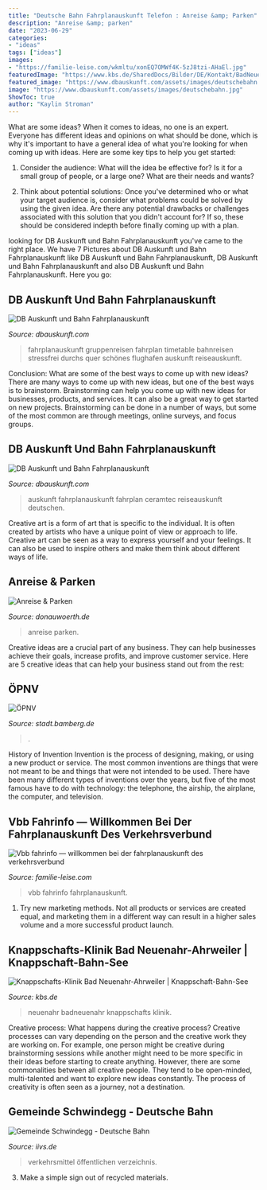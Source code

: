 ```yaml
---
title: "Deutsche Bahn Fahrplanauskunft Telefon : Anreise &amp; Parken"
description: "Anreise &amp; parken"
date: "2023-06-29"
categories:
- "ideas"
tags: ["ideas"]
images:
- "https://familie-leise.com/wkmltu/xonEQ7OMWf4K-5zJ8tzi-AHaEl.jpg"
featuredImage: "https://www.kbs.de/SharedDocs/Bilder/DE/Kontakt/BadNeuenahr/lageplan_badneuenahr.png;jsessionid=4B8E72C90E45F460BBF469DCD10FAF79?__blob=normal&amp;v=2"
featured_image: "https://www.dbauskunft.com/assets/images/deutschebahn.jpg"
image: "https://www.dbauskunft.com/assets/images/deutschebahn.jpg"
ShowToc: true
author: "Kaylin Stroman"
---
```



What are some ideas?
When it comes to ideas, no one is an expert. Everyone has different ideas and opinions on what should be done, which is why it's important to have a general idea of what you're looking for when coming up with ideas. Here are some key tips to help you get started:
1. Consider the audience: What will the idea be effective for? Is it for a small group of people, or a large one? What are their needs and wants?

2. Think about potential solutions: Once you've determined who or what your target audience is, consider what problems could be solved by using the given idea. Are there any potential drawbacks or challenges associated with this solution that you didn't account for? If so, these should be considered indepth before finally coming up with a plan.


	

		
looking for DB Auskunft und Bahn Fahrplanauskunft you've came to the right place. We have 7 Pictures about DB Auskunft und Bahn Fahrplanauskunft like DB Auskunft und Bahn Fahrplanauskunft, DB Auskunft und Bahn Fahrplanauskunft and also DB Auskunft und Bahn Fahrplanauskunft. Here you go:
		
    
## DB Auskunft Und Bahn Fahrplanauskunft

<img loading=lazy src="https://www.dbauskunft.com/assets/images/reiseinformation.jpg" onerror="this.onerror=null;this.src='https://tse1.mm.bing.net/th?id=OIP.yUawegZkFijN04yZ0nhQ_wHaEK&amp;pid=15.1';" alt="DB Auskunft und Bahn Fahrplanauskunft">

_Source: dbauskunft.com_

>fahrplanauskunft gruppenreisen fahrplan timetable bahnreisen stressfrei durchs quer schönes flughafen auskunft reiseauskunft. 

	

Conclusion: What are some of the best ways to come up with new ideas?
There are many ways to come up with new ideas, but one of the best ways is to brainstorm. Brainstorming can help you come up with new ideas for businesses, products, and services. It can also be a great way to get started on new projects. Brainstorming can be done in a number of ways, but some of the most common are through meetings, online surveys, and focus groups.

    
## DB Auskunft Und Bahn Fahrplanauskunft

<img loading=lazy src="https://www.dbauskunft.com/assets/images/deutschebahn.jpg" onerror="this.onerror=null;this.src='https://tse1.mm.bing.net/th?id=OIP.mcjQV2PI0ssy850OP_gIcAHaEK&amp;pid=15.1';" alt="DB Auskunft und Bahn Fahrplanauskunft">

_Source: dbauskunft.com_

>auskunft fahrplanauskunft fahrplan ceramtec reiseauskunft deutschen. 

	

Creative art is a form of art that is specific to the individual. It is often created by artists who have a unique point of view or approach to life. Creative art can be seen as a way to express yourself and your feelings. It can also be used to inspire others and make them think about different ways of life.

    
## Anreise &amp; Parken

<img loading=lazy src="https://www.donauwoerth.de/fileadmin/_processed_/d/4/csm_Verkehrsspinne_2018_9445112cfa.png" onerror="this.onerror=null;this.src='https://tse4.mm.bing.net/th?id=OIP.51MjslIaz2bCjDnn-79PUgHaDn&amp;pid=15.1';" alt="Anreise &amp; Parken">

_Source: donauwoerth.de_

>anreise parken. 

	

Creative ideas are a crucial part of any business. They can help businesses achieve their goals, increase profits, and improve customer service. Here are 5 creative ideas that can help your business stand out from the rest:

    
## ÖPNV

<img loading=lazy src="http://www.stadt.bamberg.de/media/custom/2730_326_1_g.JPG" onerror="this.onerror=null;this.src='https://tse2.mm.bing.net/th?id=OIP.mZnpLwDJQ9OHmzWJsfuPuQHaE8&amp;pid=15.1';" alt="ÖPNV">

_Source: stadt.bamberg.de_

>. 

	

History of Invention
Invention is the process of designing, making, or using a new product or service. The most common inventions are things that were not meant to be and things that were not intended to be used. There have been many different types of inventions over the years, but five of the most famous have to do with technology: the telephone, the airship, the airplane, the computer, and television.

    
## Vbb Fahrinfo — Willkommen Bei Der Fahrplanauskunft Des Verkehrsverbund

<img loading=lazy src="https://familie-leise.com/wkmltu/xonEQ7OMWf4K-5zJ8tzi-AHaEl.jpg" onerror="this.onerror=null;this.src='https://tse3.mm.bing.net/th?id=OIP.A67C0jjfORjeRHXFLvEJlAAAAA&amp;pid=15.1';" alt="Vbb fahrinfo — willkommen bei der fahrplanauskunft des verkehrsverbund">

_Source: familie-leise.com_

>vbb fahrinfo fahrplanauskunft. 

	

1. Try new marketing methods. Not all products or services are created equal, and marketing them in a different way can result in a higher sales volume and a more successful product launch.

    
## Knappschafts-Klinik Bad Neuenahr-Ahrweiler | Knappschaft-Bahn-See

<img loading=lazy src="https://www.kbs.de/SharedDocs/Bilder/DE/Kontakt/BadNeuenahr/lageplan_badneuenahr.png;jsessionid=4B8E72C90E45F460BBF469DCD10FAF79?__blob=normal&amp;v=2" onerror="this.onerror=null;this.src='https://tse1.mm.bing.net/th?id=OIP.jP2nBJj_BdD2yViqHo90fgAAAA&amp;pid=15.1';" alt="Knappschafts-Klinik Bad Neuenahr-Ahrweiler | Knappschaft-Bahn-See">

_Source: kbs.de_

>neuenahr badneuenahr knappschafts klinik. 

	

Creative process: What happens during the creative process?
Creative processes can vary depending on the person and the creative work they are working on. For example, one person might be creative during brainstorming sessions while another might need to be more specific in their ideas before starting to create anything. However, there are some commonalities between all creative people. They tend to be open-minded, multi-talented and want to explore new ideas constantly. The process of creativity is often seen as a journey, not a destination.

    
## Gemeinde Schwindegg - Deutsche Bahn

<img loading=lazy src="http://www.iivs.de/schwinde/services/db/fahrplan2.gif" onerror="this.onerror=null;this.src='https://tse4.mm.bing.net/th?id=OIP.GeC1REakg3bOAP7n0Oz20QHaKd&amp;pid=15.1';" alt="Gemeinde Schwindegg - Deutsche Bahn">

_Source: iivs.de_

>verkehrsmittel öffentlichen verzeichnis. 

	

3. Make a simple sign out of recycled materials.

